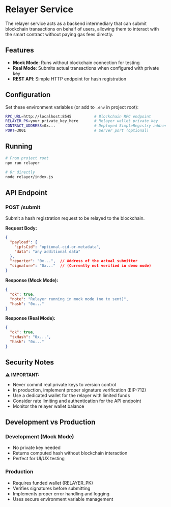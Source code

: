 # Relayer Service

The relayer service acts as a backend intermediary that can submit blockchain transactions on behalf of users, allowing them to interact with the smart contract without paying gas fees directly.

## Features

- **Mock Mode**: Runs without blockchain connection for testing
- **Real Mode**: Submits actual transactions when configured with private key
- **REST API**: Simple HTTP endpoint for hash registration

## Configuration

Set these environment variables (or add to `.env` in project root):

```bash
RPC_URL=http://localhost:8545          # Blockchain RPC endpoint
RELAYER_PK=your_private_key_here       # Relayer wallet private key
CONTRACT_ADDRESS=0x...                 # Deployed SimpleRegistry address
PORT=3001                              # Server port (optional)
```

## Running

```bash
# From project root
npm run relayer

# Or directly
node relayer/index.js
```

## API Endpoint

### POST /submit

Submit a hash registration request to be relayed to the blockchain.

**Request Body:**
```json
{
  "payload": {
    "ipfsCid": "optional-cid-or-metadata",
    "data": "any additional data"
  },
  "reporter": "0x...",  // Address of the actual submitter
  "signature": "0x..."  // (Currently not verified in demo mode)
}
```

**Response (Mock Mode):**
```json
{
  "ok": true,
  "note": "Relayer running in mock mode (no tx sent)",
  "hash": "0x..."
}
```

**Response (Real Mode):**
```json
{
  "ok": true,
  "txHash": "0x...",
  "hash": "0x..."
}
```

## Security Notes

⚠️ **IMPORTANT:**
- Never commit real private keys to version control
- In production, implement proper signature verification (EIP-712)
- Use a dedicated wallet for the relayer with limited funds
- Consider rate limiting and authentication for the API endpoint
- Monitor the relayer wallet balance

## Development vs Production

### Development (Mock Mode)
- No private key needed
- Returns computed hash without blockchain interaction
- Perfect for UI/UX testing

### Production
- Requires funded wallet (RELAYER_PK)
- Verifies signatures before submitting
- Implements proper error handling and logging
- Uses secure environment variable management
